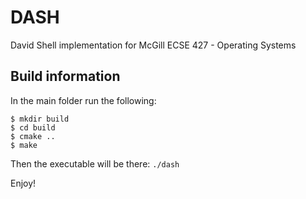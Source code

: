 # DASH

David Shell implementation for McGill ECSE 427 - Operating Systems

## Build information

In the main folder run the following:

```
$ mkdir build
$ cd build
$ cmake ..
$ make
```

Then the executable will be there: `./dash`

Enjoy!
